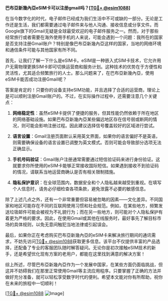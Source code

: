 **巴布亞新幾內亞eSIM卡可以注册gmail吗？[[TG💪+ @esim1088](https://t.me/s/esim1088)]**

在当今数字化的时代，电子邮件已经成为我们生活中不可或缺的一部分。无论是工作还是生活，我们都需要通过电子邮件来与他人沟通、接收信息或分享文件。而Google旗下的Gmail无疑是全球最受欢迎的电子邮件服务之一。然而，对于那些经常旅行或者需要在海外使用手机的人来说，可能会遇到一个问题：我所在的国家是否支持注册Gmail账户？特别是像巴布亞新幾內亞这样的国家，当地的网络环境和通信条件可能与其他国家有所不同。

首先，让我们了解一下什么是eSIM卡。eSIM是一种嵌入式SIM卡技术，它允许用户无需物理更换SIM卡即可切换运营商和服务计划。这种技术的优势在于方便性和灵活性，尤其适合频繁旅行的人士。那么问题来了，在巴布亞新幾內亞，使用eSIM卡能否成功注册Gmail呢？

答案是肯定的！只要你的设备支持eSIM功能，并且选择了合适的运营商，理论上是可以顺利注册Gmail账户的。不过，在实际操作过程中，还需要注意几个关键点：

1. **网络稳定性**：虽然eSIM卡提供了便捷的服务，但其性能仍然依赖于所在地区的网络基础设施。如果巴布亞新幾內亞某些偏远地区存在信号弱或断网的情况，则可能会影响注册过程。因此建议选择信号覆盖较好的区域进行尝试。

2. **语言设置**：Gmail注册页面默认采用英文界面，如果你的语言偏好不是英语，则需要确保设备的语言设置已调整为英文模式。否则可能会导致部分选项无法正确显示。

3. **手机号码验证**：Gmail账户注册通常需要通过短信验证码来进行身份验证。这就要求你所使用的eSIM卡能够正常接收国际短信。如果遇到接收不到验证码的情况，请联系当地运营商确认是否有相关限制措施。

4. **隐私保护意识**：在全球范围内，数据安全和个人隐私越来越受到重视。在填写个人信息时，请务必仔细检查各项条款，避免泄露不必要的敏感信息。

除了上述几点之外，还有一个非常重要但容易被忽略的因素——文化差异。不同国家和地区可能存在不同的互联网使用习惯和社会规范。例如，在某些地方，频繁发送垃圾邮件可能会被视为不礼貌行为；而在另一些地方，则可能对个人隐私保护有着更为严格的要求。因此，在使用Gmail或其他在线服务时，最好事先了解目标市场的具体规则，以免无意间触犯当地法律或引起误会。

最后，如果你正在考虑购买巴布亞新幾內亞的eSIM卡来解决旅行期间的通讯需求，不妨先访问[TG💪+ @esim1088](https://t.me/s/esim1088)获取更多信息。该平台不仅提供丰富的产品选择，还配备了专业的客服团队随时解答疑问。无论你是初次接触eSIM技术的新手，还是希望优化现有方案的老用户，都能在这里找到满意的解决方案！

综上所述，尽管巴布亞新幾內亞作为一个发展中国家，在某些方面仍面临挑战，但这并不妨碍我们在那里正常使用Gmail等主流应用程序。只要掌握了正确的方法并做好充分准备，就可以轻松享受数字时代的便利。希望本文能对你有所帮助，祝你在未来的旅程中一切顺利！

[[TG💪+ @esim1088](https://t.me/s/esim1088) ![Image](https://i.postimg.cc/4NQfJmqS/Snipaste-2025-05-13-00-14-12.png)]